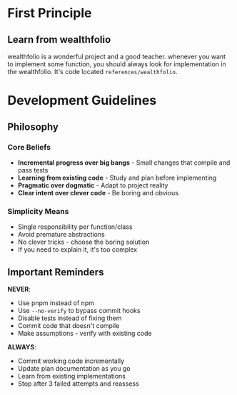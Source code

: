 
# First Principle

## Learn from wealthfolio
wealthfolio is a wonderful project and a good teacher. whenever you want to implement some function, you should always look for implementation in the wealthfolio.
It's code located `references/wealthfolio`.

# Development Guidelines


## Philosophy


### Core Beliefs

- **Incremental progress over big bangs** - Small changes that compile and pass tests
- **Learning from existing code** - Study and plan before implementing
- **Pragmatic over dogmatic** - Adapt to project reality
- **Clear intent over clever code** - Be boring and obvious

### Simplicity Means

- Single responsibility per function/class
- Avoid premature abstractions
- No clever tricks - choose the boring solution
- If you need to explain it, it's too complex

## Important Reminders

**NEVER**:
- Use pnpm instead of npm
- Use `--no-verify` to bypass commit hooks
- Disable tests instead of fixing them
- Commit code that doesn't compile
- Make assumptions - verify with existing code

**ALWAYS**:
- Commit working code incrementally
- Update plan documentation as you go
- Learn from existing implementations
- Stop after 3 failed attempts and reassess